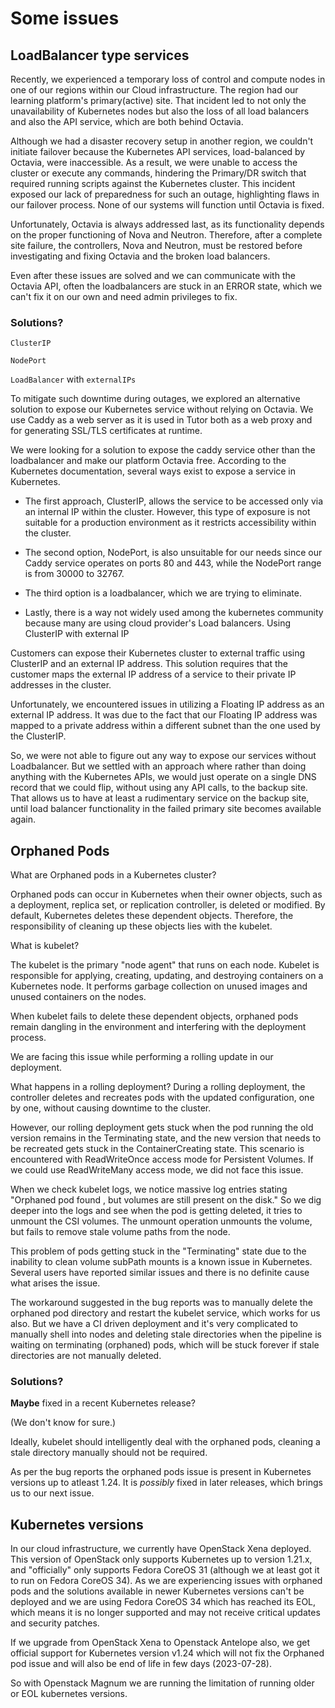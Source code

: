 # Some issues


## LoadBalancer type services

<!-- Note -->

Recently, we experienced a temporary loss of control and compute nodes in one of our regions within our Cloud infrastructure. The region had our learning platform's primary(active) site. That incident led to not only the unavailability of Kubernetes nodes but also the loss of all load balancers and also the API service, which are both behind Octavia.

Although we had a disaster recovery setup in another region, we couldn't initiate failover because the Kubernetes API services, load-balanced by Octavia, were inaccessible. As a result, we were unable to access the cluster or execute any commands, hindering the Primary/DR switch that required running scripts against the Kubernetes cluster. This incident exposed our lack of preparedness for such an outage, highlighting flaws in our failover process. None of our systems will function until Octavia is fixed.

Unfortunately, Octavia is always addressed last, as its functionality depends on the proper functioning of Nova and Neutron. Therefore, after a complete site failure, the controllers, Nova and Neutron, must be restored before investigating and fixing Octavia and the broken load balancers.

Even after these issues are solved and we can communicate  with the Octavia API, often the loadbalancers are stuck in an ERROR state, which we can't fix it on 
our own and need admin privileges to fix.


### Solutions?

`ClusterIP`

`NodePort`

`LoadBalancer` with `externalIPs`

<!-- Note -->
To mitigate such downtime during outages, we explored an alternative solution to expose our Kubernetes service without relying on Octavia.
We use Caddy as a web server as it is used in Tutor both as a web proxy and for generating SSL/TLS certificates at runtime.

We were looking for a solution to expose the caddy service other than the loadbalancer and make our platform Octavia free. According to the Kubernetes documentation, several ways exist to expose a service in Kubernetes.

* The first approach, ClusterIP, allows the service to be accessed only via an internal IP within the cluster. However, this type of exposure is not suitable for a production environment as it restricts accessibility within the cluster.

* The second option, NodePort, is also unsuitable for our needs since our Caddy service operates on ports 80 and 443, while the NodePort range is from 30000 to 32767.

* The third option is a loadbalancer, which we are trying to eliminate.
* Lastly, there is a way not widely used among the kubernetes community because many are using cloud provider's Load balancers.
Using ClusterIP with external IP

Customers can expose their Kubernetes cluster to external traffic using ClusterIP and an external IP address. This solution requires that the customer maps the external IP address of a service to their private IP addresses in the cluster. 

Unfortunately, we encountered issues in utilizing a Floating IP address as an external IP address. It was due to the fact that our Floating IP address was mapped to a private address within a different subnet than the one used by the ClusterIP.

So, we were not able to figure out any way to expose our services without Loadbalancer. But we settled with an approach where rather than doing anything with the Kubernetes APIs, we would just operate on a single DNS record that we could flip, without using any API calls, to the backup site. That allows us to have at least a rudimentary service on the backup site, until load balancer functionality in the failed primary site becomes available again.


## Orphaned Pods

<!-- Note -->

What are Orphaned pods in a Kubernetes cluster?

Orphaned pods can occur in Kubernetes when their owner objects, such as a deployment, replica set, or replication controller, is deleted or modified.
By default, Kubernetes deletes these dependent objects. Therefore, the responsibility of cleaning up these objects lies with the kubelet.

What is kubelet?

The kubelet is the primary "node agent" that runs on each node.
Kubelet is responsible for applying, creating, updating, and destroying containers on a Kubernetes node. It performs garbage collection on unused images and unused containers on the nodes.

When kubelet fails to delete these dependent objects, orphaned pods remain dangling in the environment and interfering with the deployment process.

We are facing this issue while performing a rolling update in our deployment.

What happens in a rolling deployment?
During a rolling deployment, the controller deletes and recreates pods with the updated configuration, one by one, without causing downtime to the cluster.

However, our rolling deployment gets stuck when the pod running the old version remains in the Terminating state, and the new version that needs to be recreated gets stuck in the ContainerCreating state. This scenario is encountered with ReadWriteOnce access mode for Persistent Volumes. If we could use ReadWriteMany access mode,  we did not face this issue.

When we check kubelet logs, we notice massive log entries stating "Orphaned pod found <pod UID>, but volumes are still present on the disk." So we dig deeper into the logs and see when the pod is getting deleted, it tries to unmount the CSI volumes. The unmount operation unmounts the volume, but fails to remove stale volume paths from the node.

This problem of pods getting stuck in the "Terminating" state due to the inability to clean volume subPath mounts is a known issue in Kubernetes. Several users have reported similar issues and there is no definite cause what arises the issue.

The workaround suggested in the bug reports was to manually delete the orphaned pod directory and restart the kubelet service, which works for us also. But we have a CI driven deployment and it's very complicated to manually shell into nodes and deleting stale directories when the pipeline is waiting on terminating (orphaned) pods, which will be stuck forever if stale directories are not manually deleted.


### Solutions?

**Maybe** fixed in a recent Kubernetes release?

(We don't know for sure.)

<!-- Note -->
Ideally, kubelet should intelligently deal with the orphaned pods, cleaning a stale directory manually should not be required.

As per the bug reports the orphaned pods issue is present in Kubernetes versions up to atleast 1.24. It is *possibly* fixed in later releases, which brings us to our next issue.


## Kubernetes versions

<!-- Note -->

In our cloud infrastructure, we currently have OpenStack Xena deployed. This version of OpenStack only supports Kubernetes up to version 1.21.x, and "officially" only supports Fedora CoreOS 31 (although we at least got it to run on Fedora CoreOS 34). As we are experiencing issues with orphaned pods and the solutions available in newer Kubernetes versions can't be deployed and we are using Fedora CoreOS 34 which has reached its EOL,  which means it is no longer supported and may not receive critical updates and security patches. 

If we upgrade from OpenStack Xena to Openstack Antelope also, we get official support for Kubernetes version v1.24 which will not fix the Orphaned pod issue and will also be end of life in few days (2023-07-28).

So with Openstack Magnum we are running the limitation of running older or EOL kubernetes versions.
